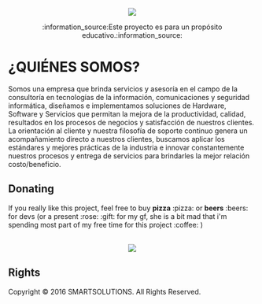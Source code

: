 <p align="center">
<img src="http://i.imgur.com/8U4SzbW.jpg"/>
</p>
<p align="center">:information_source:Este proyecto es para un propósito educativo.:information_source:</p>

<h1>¿QUIÉNES SOMOS?</h1> 

<p>Somos una empresa que brinda servicios y asesoría en el campo de la consultoría en tecnologías de la información, comunicaciones y seguridad informática, diseñamos e implementamos soluciones de Hardware, Software y Servicios que permitan la mejora de la productividad, calidad, resultados en los procesos de negocios y satisfacción de nuestros clientes.
La orientación al cliente y nuestra filosofía de soporte continuo genera un acompañamiento directo a nuestros clientes, buscamos aplicar los estándares y mejores prácticas de la industria e innovar constantemente nuestros procesos y entrega de servicios para brindarles la mejor relación costo/beneficio.</p>






<h2>Donating</h2>
If you really like this project, feel free to buy <b>pizza</b> :pizza: or <b>beers</b> :beers: for devs 
(or a present :rose: :gift: for my gf, she is a bit mad that i'm spending most part of my free time for this project :coffee: )<br/><br/>
<p align="center"><a href="https://www.paypal.com/cgi-bin/webscr?cmd=_s-xclick&hosted_button_id=9QQDJJSB4NUDG">
<img src="https://www.paypalobjects.com/en_US/GB/i/btn/btn_donateCC_LG.gif"/></a></p>

<h2>Rights</h2>
<p>Copyright © 2016 SMARTSOLUTIONS. All Rights Reserved.</p>
